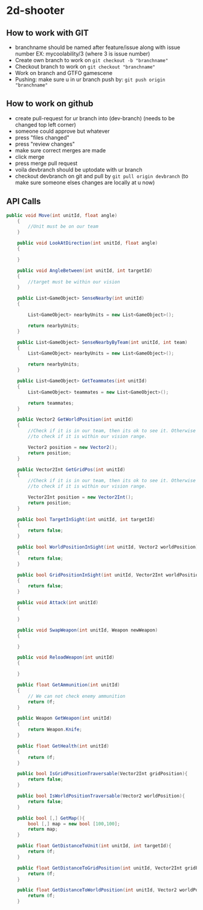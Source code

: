 # 2d-shooter

## How to work with GIT
* branchname should be named after feature/issue along with issue number EX: mycoolability/3 (where 3 is issue number)
* Create own branch to work on `git checkout -b "branchname"`
* Checkout branch to work on `git checkout "branchname"`
* Work on branch and GTFO gamescene
* Pushing: make sure u in ur branch push by: `git push origin "branchname"`

## How to work on github
* create pull-request for ur branch into (dev-branch) (needs to be changed top left corner)
* someone could approve but whatever
* press "files changed"
* press "review changes"
* make sure correct merges are made
* click merge
* press merge pull request
* voila devbranch should be uptodate with ur branch
* checkout devbranch on git and pull by `git pull origin devbranch` (to make sure someone elses changes are locally at u now)

## API Calls

```C#
public void Move(int unitId, float angle)
    {
        //Unit must be on our team
    }

    public void LookAtDirection(int unitId, float angle)
    {

    }

    public void AngleBetween(int unitId, int targetId)
    {
        //target must be within our vision
    }

    public List<GameObject> SenseNearby(int unitId)
    {

        List<GameObject> nearbyUnits = new List<GameObject>();

        return nearbyUnits;
    }

    public List<GameObject> SenseNearbyByTeam(int unitId, int team)
    {
        List<GameObject> nearbyUnits = new List<GameObject>();

        return nearbyUnits;
    }

    public List<GameObject> GetTeammates(int unitId)
    {
        List<GameObject> teammates = new List<GameObject>();

        return teammates;
    }

    public Vector2 GetWorldPosition(int unitId)
    {
        //Check if it is in our team, then its ok to see it. Otherwise we have
        //to check if it is within our vision range.

        Vector2 position = new Vector2();
        return position;
    }

    public Vector2Int GetGridPos(int unitId)
    {
        //Check if it is in our team, then its ok to see it. Otherwise we have
        //to check if it is within our vision range.

        Vector2Int position = new Vector2Int();
        return position;
    }

    public bool TargetInSight(int unitId, int targetId)
    {
        return false;
    }

    public bool WorldPositionInSight(int unitId, Vector2 worldPosition)
    {
        return false;
    }

    public bool GridPositionInSight(int unitId, Vector2Int worldPosition)
    {
        return false;
    }

    public void Attack(int unitId)
    {

    }

    public void SwapWeapon(int unitId, Weapon newWeapon)
    {

    }

    public void ReloadWeapon(int unitId)
    {

    }

    public float GetAmmunition(int unitId)
    {
        // We can not check enemy ammunition
        return 0f;
    }

    public Weapon GetWeapon(int unitId)
    {
        return Weapon.Knife;
    }

    public float GetHealth(int unitId)
    {
        return 0f;
    }

    public bool IsGridPositionTraversable(Vector2Int gridPosition){
        return false;
    }

    public bool IsWorldPositionTraversable(Vector2 worldPosition){
        return false;
    }

    public bool [,] GetMap(){
        bool [,] map = new bool [100,100];
        return map;
    }

    public float GetDistanceToUnit(int unitId, int targetId){
        return 0f;
    }

    public float GetDistanceToGridPosition(int unitId, Vector2Int gridPosition){
        return 0f;
    }

    public float GetDistanceToWorldPosition(int unitId, Vector2 worldPosition){
        return 0f;
    }
```
